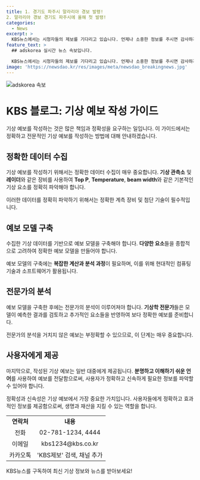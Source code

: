```yaml
---
title: 1. 경기도 파주시 말라리아 경보 발령! 
2. 말라리아 경보 경기도 파주시에 올해 첫 발령!
categories:
  - News
excerpt: >
  KBS뉴스에서는 시청자들의 제보를 기다리고 있습니다. 언제나 소중한 정보를 주시면 감사하게 받아들이고, 신속하고 정확한 보도를 약속드립니다. 제보는 전화, 이메일, 카카오톡을 통해 가능하며, KBS뉴스의 네이버와 유튜브 채널을 구독하여 뛰어난 보도를 받아보세요!
feature_text: >
  ## adskorea 실시간 뉴스 속보입니다.

  KBS뉴스에서는 시청자들의 제보를 기다리고 있습니다. 언제나 소중한 정보를 주시면 감사하게 받아들이고, 신속하고 정확한 보도를 약속드립니다. 제보는 전화, 이메일, 카카오톡을 통해 가능하며, KBS뉴스의 네이버와 유튜브 채널을 구독하여 뛰어난 보도를 받아보세요!
image: 'https://newsdao.kr/res/images/meta/newsdao_breakingnews.jpg'
---
```


<p><img src="https://newsdao.kr/res/images/meta/newsdao_breakingnews.jpg" alt="adskorea 속보" /></p>

<h1>KBS 블로그: 기상 예보 작성 가이드</h1>

<p data-ke-size="size16">기상 예보를 작성하는 것은 많은 책임과 정확성을 요구하는 일입니다. 이 가이드에서는 정확하고 전문적인 기상 예보를 작성하는 방법에 대해 안내하겠습니다.</p>

<h2 data-ke-size="size26">정확한 데이터 수집</h2>

<p data-ke-size="size16">기상 예보를 작성하기 위해서는 정확한 데이터 수집이 매우 중요합니다. <b>기상 관측소</b> 및 <b>레이더</b>와 같은 장비를 사용하여 <b>Top P</b>, <b>Temperature</b>, <b>beam width</b>와 같은 기본적인 기상 요소를 정확히 파악해야 합니다.</p>

<p data-ke-size="size16">이러한 데이터를 정확히 파악하기 위해서는 정확한 계측 장비 및 첨단 기술이 필수적입니다.</p>

<h2 data-ke-size="size26">예보 모델 구축</h2>

<p data-ke-size="size16">수집한 기상 데이터를 기반으로 예보 모델을 구축해야 합니다. <b>다양한 요소</b>들을 종합적으로 고려하여 정확한 예보 모델을 만들어야 합니다.</p>

<p data-ke-size="size16">예보 모델의 구축에는 <b>복잡한 계산과 분석 과정</b>이 필요하며, 이를 위해 현대적인 컴퓨팅 기술과 소프트웨어가 활용됩니다.</p>

<h2 data-ke-size="size26">전문가의 분석</h2>

<p data-ke-size="size16">예보 모델을 구축한 후에는 전문가의 분석이 이루어져야 합니다. <b>기상학 전문가</b>들은 모델이 예측한 결과를 검토하고 추가적인 요소들을 반영하여 보다 정확한 예보를 준비합니다.</p>

<p data-ke-size="size16">전문가의 분석을 거치지 않은 예보는 부정확할 수 있으므로, 이 단계는 매우 중요합니다.</p>

<h2 data-ke-size="size26">사용자에게 제공</h2>

<p data-ke-size="size16">마지막으로, 작성된 기상 예보는 일반 대중에게 제공됩니다. <b>분명하고 이해하기 쉬운 언어</b>를 사용하여 예보를 전달함으로써, 사용자가 정확하고 신속하게 필요한 정보를 파악할 수 있어야 합니다.</p>

<p data-ke-size="size16">정확성과 신속성은 기상 예보에서 가장 중요한 가치입니다. 사용자들에게 정확하고 효과적인 정보를 제공함으로써, 생명과 재산을 지킬 수 있는 역할을 합니다.</p>

<table>
    <tbody>
        <tr>
            <td style="text-align: center; height: 17px;"><b>연락처</b></td>
            <td style="text-align: center; height: 17px;"><b>내용</b></td>
        </tr>
        <tr>
            <td style="text-align: center; height: 17px;">전화</td>
            <td style="text-align: center; height: 17px;">02-781-1234, 4444</td>
        </tr>
        <tr>
            <td style="text-align: center; height: 17px;">이메일</td>
            <td style="text-align: center; height: 17px;">kbs1234@kbs.co.kr</td>
        </tr>
        <tr>
            <td style="text-align: center; height: 17px;">카카오톡</td>
            <td style="text-align: center; height: 17px;">'KBS제보' 검색, 채널 추가</td>
        </tr>
    </tbody>
</table>

<p data-ke-size="size16">KBS뉴스를 구독하여 최신 기상 정보와 뉴스를 받아보세요!</p>

<p data-ke-size="size16">&nbsp;</p>

